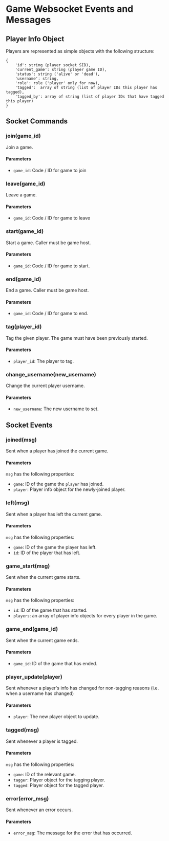 # Game Websocket Events and Messages

## Player Info Object

Players are represented as simple objects with the following structure:
```
{
    'id': string (player socket SID),
    'current_game': string (player game ID),
    'status': string ('alive' or 'dead'),
    'username': string,
    'role': role ('player' only for now),
    'tagged':  array of string (list of player IDs this player has tagged),
    'tagged_by': array of string (list of player IDs that have tagged this player)
}
```

## Socket Commands

### join(game_id)
Join a game.

#### Parameters
 - `game_id`: Code / ID for game to join

### leave(game_id)
Leave a game.

#### Parameters
 - `game_id`: Code / ID for game to leave

### start(game_id)
Start a game. Caller must be game host.

#### Parameters
 - `game_id`: Code / ID for game to start.

### end(game_id)
End a game. Caller must be game host.

#### Parameters
 - `game_id`: Code / ID for game to end.

### tag(player_id)
Tag the given player. The game must have been previously started.

#### Parameters
 - `player_id`: The player to tag.

### change_username(new_username)
Change the current player username.

#### Parameters
 - `new_username`: The new username to set.


## Socket Events

### joined(msg)
Sent when a player has joined the current game.

#### Parameters
`msg` has the following properties:
 - `game`: ID of the game the `player` has joined.
 - `player`: Player info object for the newly-joined player.

### left(msg)
Sent when a player has left the current game.

#### Parameters
`msg` has the following properties:
 - `game`: ID of the game the player has left.
 - `id`: ID of the player that has left.

### game_start(msg)
Sent when the current game starts.

#### Parameters
`msg` has the following properties:
 - `id`: ID of the game that has started.
 - `players`: an array of player info objects for every player in the game.

### game_end(game_id)
Sent when the current game ends.

#### Parameters
 - `game_id`: ID of the game that has ended.

### player_update(player)
Sent whenever a player's info has changed for non-tagging reasons (i.e. when a username has changed)

#### Parameters
 - `player`: The new player object to update.

### tagged(msg)
Sent whenever a player is tagged.

#### Parameters
`msg` has the following properties:
 - `game`: ID of the relevant game.
 - `tagger`: Player object for the tagging player.
 - `tagged`: Player object for the tagged player.

### error(error_msg)
Sent whenever an error occurs.

#### Parameters
 - `error_msg`: The message for the error that has occurred.
